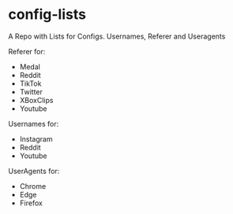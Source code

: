 # config-lists
A Repo with Lists for Configs. Usernames, Referer and Useragents

Referer for:
- Medal
- Reddit
- TikTok
- Twitter
- XBoxClips
- Youtube

Usernames for:
- Instagram
- Reddit
- Youtube

UserAgents for:
- Chrome
- Edge
- Firefox
